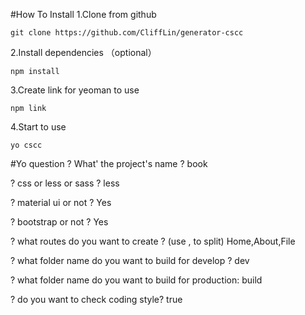 #How To Install
1.Clone from github

    git clone https://github.com/CliffLin/generator-cscc

2.Install dependencies （optional）

    npm install
  
3.Create link for yeoman to use

    npm link
  
4.Start to use

    yo cscc
    
#Yo question
? What' the project's name ? book

? css or less or sass ? less

? material ui or not ? Yes

? bootstrap or not ? Yes

? what routes do you want to create ? (use , to split) Home,About,File

? what folder name do you want to build for develop ? dev

? what folder name do you want to build for production: build

? do you want to check coding style? true
